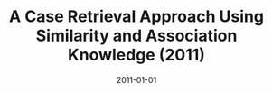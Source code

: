 ---
title: "A Case Retrieval Approach Using Similarity and Association Knowledge (2011)"
collection: publications
permalink: /publication/CoopIS_2011
date: 2011-01-01
venue: ' 19th International Conference on Cooperative Information Systems (CoopIS) '
paperurl: '/files/research/CoopIS_2011.pdf'
link: 'https://link.springer.com/chapter/10.1007/978-3-642-25109-2_15'
citation: '<b>Yong-Bin Kang</b>, Shonali Krishnaswamy, and Arkady Zaslavsky, A Case Retrieval Approach Using Similarity and Association Knowledge, 19th International Conference on Cooperative Information Systems (CoopIS) (CoRE rank A), pp. 218-235, October 2011 (Acceptance Rate: 21%) '
---